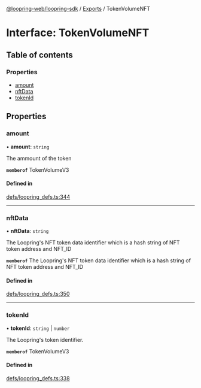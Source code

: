 [@loopring-web/loopring-sdk](../README.md) / [Exports](../modules.md) / TokenVolumeNFT

# Interface: TokenVolumeNFT

## Table of contents

### Properties

- [amount](TokenVolumeNFT.md#amount)
- [nftData](TokenVolumeNFT.md#nftdata)
- [tokenId](TokenVolumeNFT.md#tokenid)

## Properties

### amount

• **amount**: `string`

The ammount of the token

**`memberof`** TokenVolumeV3

#### Defined in

[defs/loopring_defs.ts:344](https://github.com/Loopring/loopring_sdk/blob/29b8a2c/src/defs/loopring_defs.ts#L344)

___

### nftData

• **nftData**: `string`

The Loopring's NFT token data identifier which is a hash string of NFT token address and NFT_ID

**`memberof`** The Loopring's NFT token data identifier which is a hash string of NFT token address and NFT_ID

#### Defined in

[defs/loopring_defs.ts:350](https://github.com/Loopring/loopring_sdk/blob/29b8a2c/src/defs/loopring_defs.ts#L350)

___

### tokenId

• **tokenId**: `string` \| `number`

The Loopring\'s token identifier.

**`memberof`** TokenVolumeV3

#### Defined in

[defs/loopring_defs.ts:338](https://github.com/Loopring/loopring_sdk/blob/29b8a2c/src/defs/loopring_defs.ts#L338)
